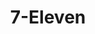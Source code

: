 ---
title: "7-Eleven"
url: /quezon-city/7-eleven-epifanio-de-los-santos-ave-bago-bantay/
shop: convenience
---